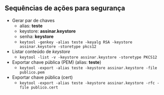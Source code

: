 ## Sequências de ações para segurança

- Gerar par de chaves
  - alias: **teste**
  - keystore: **assinar.keystore**
  - senha: **keystore**
  - `keytool -genkey -alias teste -keyalg RSA -keystore assinar.keystore -storetype pkcs12`
- Listar conteúdo de _keystore_  
  - `keytool -list -v -keystore assinar.keystore -storetype PKCS12`
- Exportar chave pública (PEM) (alias: **teste**)
  - `keytool -export -alias teste -keystore assinar.keystore -file publico.pem`
- Exportar chave pública (cert) 
  - `keytool -export -alias teste -keystore assinar.keystore -rfc -file publico.cert`